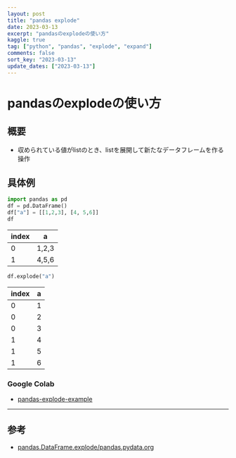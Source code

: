 ```yaml
---
layout: post
title: "pandas explode" 
date: 2023-03-13
excerpt: "pandasのexplodeの使い方"
kaggle: true
tag: ["python", "pandas", "explode", "expand"]
comments: false
sort_key: "2023-03-13"
update_dates: ["2023-03-13"]
---
```


# pandasのexplodeの使い方

## 概要
 - 収められている値がlistのとき、listを展開して新たなデータフレームを作る操作

## 具体例

```python
import pandas as pd
df = pd.DataFrame()
df["a"] = [[1,2,3], [4, 5,6]]
df
```

|index|a|
|---|---|
|0|1,2,3|
|1|4,5,6|

```python
df.explode("a")
```

|index|a|
|---|---|
|0|1|
|0|2|
|0|3|
|1|4|
|1|5|
|1|6|

### Google Colab
 - [pandas-explode-example](https://colab.research.google.com/drive/1_XyqhSgCPzTEC73LZPAXursOJCraGnOZ?usp=sharing)

---

## 参考
 - [pandas.DataFrame.explode/pandas.pydata.org](https://pandas.pydata.org/docs/reference/api/pandas.DataFrame.explode.html)
